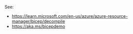 


See: 
* https://learn.microsoft.com/en-us/azure/azure-resource-manager/bicep/decompile
* https://aka.ms/bicepdemo
